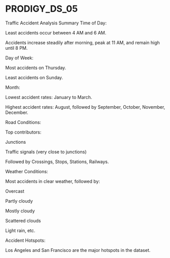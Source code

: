 # PRODIGY_DS_05

Traffic Accident Analysis Summary
Time of Day:

Least accidents occur between 4 AM and 6 AM.

Accidents increase steadily after morning, peak at 11 AM, and remain high until 8 PM.

Day of Week:

Most accidents on Thursday.

Least accidents on Sunday.

Month:

Lowest accident rates: January to March.

Highest accident rates: August, followed by September, October, November, December.

Road Conditions:

Top contributors:

Junctions

Traffic signals (very close to junctions)

Followed by Crossings, Stops, Stations, Railways.

Weather Conditions:

Most accidents in clear weather, followed by:

Overcast

Partly cloudy

Mostly cloudy

Scattered clouds

Light rain, etc.

Accident Hotspots:

Los Angeles and San Francisco are the major hotspots in the dataset.
